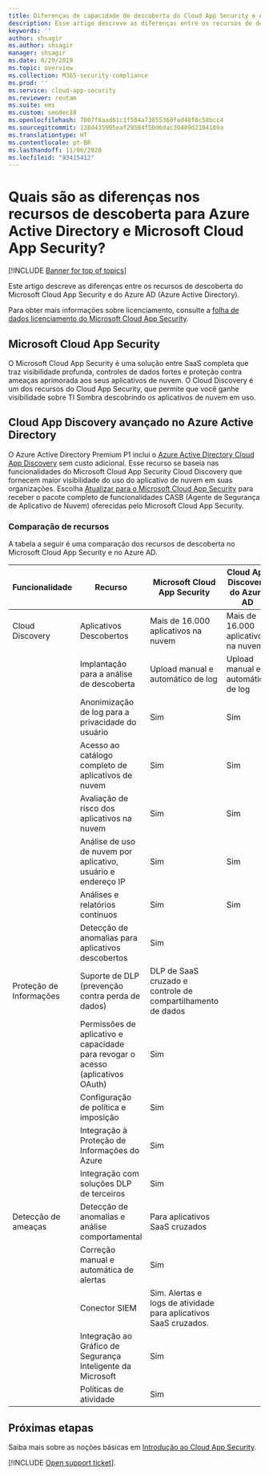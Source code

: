 ```yaml
---
title: Diferenças de capacidade de descoberta do Cloud App Security e Azure AD
description: Esse artigo descreve as diferenças entre os recursos de descoberta no Microsoft Cloud App Security e no Azure AD.
keywords: ''
author: shsagir
ms.author: shsagir
manager: shsagir
ms.date: 8/29/2019
ms.topic: overview
ms.collection: M365-security-compliance
ms.prod: ''
ms.service: cloud-app-security
ms.reviewer: reutam
ms.suite: ems
ms.custom: seodec18
ms.openlocfilehash: 7007f8aad61c1f504a73855360fad40f0c58bcc4
ms.sourcegitcommit: 138d435905eaf29584f50d6dac30489d2104189a
ms.translationtype: HT
ms.contentlocale: pt-BR
ms.lasthandoff: 11/06/2020
ms.locfileid: "93415412"
---
```

# <a name="what-are-the-differences-in-discovery-capabilities-for-azure-active-directory-and-microsoft-cloud-app-security"></a>Quais são as diferenças nos recursos de descoberta para Azure Active Directory e Microsoft Cloud App Security?

[!INCLUDE [Banner for top of topics](includes/banner.md)]

Este artigo descreve as diferenças entre os recursos de descoberta do Microsoft Cloud App Security e do Azure AD (Azure Active Directory).

Para obter mais informações sobre licenciamento, consulte a [folha de dados licenciamento do Microsoft Cloud App Security](https://aka.ms/mcaslicensing).

## <a name="microsoft-cloud-app-security"></a>Microsoft Cloud App Security

O Microsoft Cloud App Security é uma solução entre SaaS completa que traz visibilidade profunda, controles de dados fortes e proteção contra ameaças aprimorada aos seus aplicativos de nuvem. O Cloud Discovery é um dos recursos do Cloud App Security, que permite que você ganhe visibilidade sobre TI Sombra descobrindo os aplicativos de nuvem em uso.

## <a name="enhanced-cloud-app-discovery-in-azure-active-directory"></a>Cloud App Discovery avançado no Azure Active Directory

O Azure Active Directory Premium P1 inclui o [Azure Active Directory Cloud App Discovery](./set-up-cloud-discovery.md) sem custo adicional. Esse recurso se baseia nas funcionalidades do Microsoft Cloud App Security Cloud Discovery que fornecem maior visibilidade do uso do aplicativo de nuvem em suas organizações. Escolha [Atualizar para o Microsoft Cloud App Security](https://www.microsoft.com/cloud-platform/cloud-app-security) para receber o pacote completo de funcionalidades CASB (Agente de Segurança de Aplicativo de Nuvem) oferecidas pelo Microsoft Cloud App Security.

### <a name="feature-comparison"></a>Comparação de recursos

A tabela a seguir é uma comparação dos recursos de descoberta no Microsoft Cloud App Security e no Azure AD.

|Funcionalidade|Recurso|Microsoft Cloud App Security|Cloud App Discovery do Azure AD|
|----|----|----|----|
|Cloud Discovery|Aplicativos Descobertos|Mais de 16.000 aplicativos na nuvem|Mais de 16.000 aplicativos na nuvem|
||Implantação para a análise de descoberta|Upload manual e automático de log|Upload manual e automático de log|
||Anonimização de log para a privacidade do usuário|Sim|Sim|
||Acesso ao catálogo completo de aplicativos de nuvem|Sim|Sim|
||Avaliação de risco dos aplicativos na nuvem|Sim|Sim|
||Análise de uso de nuvem por aplicativo, usuário e endereço IP|Sim|Sim|
||Análises e relatórios contínuos|Sim|Sim|
||Detecção de anomalias para aplicativos descobertos|Sim||
|Proteção de Informações|Suporte de DLP (prevenção contra perda de dados)|DLP de SaaS cruzado e controle de compartilhamento de dados||
||Permissões de aplicativo e capacidade para revogar o acesso (aplicativos OAuth)|Sim||
||Configuração de política e imposição|Sim||
||Integração à Proteção de Informações do Azure |Sim||
||Integração com soluções DLP de terceiros|Sim||
|Detecção de ameaças|Detecção de anomalias e análise comportamental|Para aplicativos SaaS cruzados||
||Correção manual e automática de alertas|Sim||
||Conector SIEM|Sim. Alertas e logs de atividade para aplicativos SaaS cruzados.||
||Integração ao Gráfico de Segurança Inteligente da Microsoft|Sim||
||Políticas de atividade|Sim||

## <a name="next-steps"></a>Próximas etapas

Saiba mais sobre as noções básicas em [Introdução ao Cloud App Security](getting-started-with-cloud-app-security.md).

[!INCLUDE [Open support ticket](includes/support.md)].